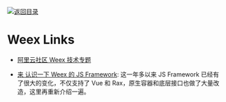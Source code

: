 [![返回目录](https://parg.co/UGo)](https://github.com/wxyyxc1992/Awesome-Links) 

# Weex Links

- [阿里云社区 Weex 技术专题](https://yq.aliyun.com/topic/34)

- [来 认识一下 Weex 的 JS Framework](https://parg.co/UWR): 这一年多以来 JS Framework 已经有了很大的变化，不仅支持了 Vue 和 Rax，原生容器和底层接口也做了大量改造，这里再重新介绍一遍。
